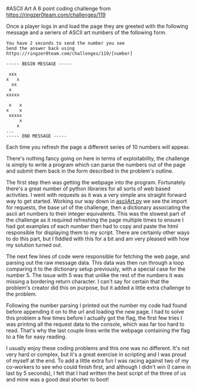 #ASCII Art
A 6 point coding challenge from https://ringzer0team.com/challenges/119

Once a player logs in and load the page they are greeted with the following message and a seriers of ASCII art numbers of the following form.

```
You have 2 seconds to send the number you see 
Send the answer back using https://ringzer0team.com/challenges/119/[number]

----- BEGIN MESSAGE -----

 xxx 
x   x 
  xx 
 x   
xxxxx

 x   x
x    x
 xxxxx
     x
    x
...
----- END MESSAGE -----
```

Each time you refresh the page a different series of 10 numbers will appear.

There's nothing fancy going on here in terms of exploitability, the challenge is simply to write a program which can parse the numbers out of the page and submit them back in the form described in the problem's outline.

The first step then was getting the webpage into the program. Fortunately there's a great number of python libraries for all sorts of web based activities. I went with requests as it was a very simple ans straight forward way to get started. Working our way down in <a href="asciiArt.py">asciiArt.py</a> we see the import for requests, the base url of the challenge, then a dictionary associating the ascii art numbers to their integer equivalents. This was the slowest part of the challenge as it required refreshing the page multiple times to ensure I had got examples of each number then had to copy and paste the html responsible for displaying them to my script. There are certainly other ways to do this part, but I fiddled with this for a bit and am very pleased with how my solution turned out.

The next few lines of code were responsible for fetching the web page, and parsing out the raw message data. This data was then run through a loop comparing it to the dictionary setup previously, with a special case for the number 5. The issue with 5 was that unlike the rest of the numbers it was missing a bordering return character. I can't say for certain that the problem's creator did this on purpose, but it added a little extra challenge to the problem.

Following the number parsing I printed out the number my code had found before appending it on to the url and loading the new page. I had to solve this problem a few times before I actually got the flag, the first few tries I was printing all the request data to the console, which was far too hard to read. That's why the last couple lines write the webpage containing the flag to a file for easy reading.

I usually enjoy these coding problems and this one was no different. It's not very hard or complex, but it's a great exercise in scripting and I was proud of myself at the end. To add a little extra fun I was racing against two of my co-workers to see who could finish first, and although I didn't win (I came in last by 5 seconds), I felt that I had written the best script of the three of us and mine was a good deal shorter to boot!
